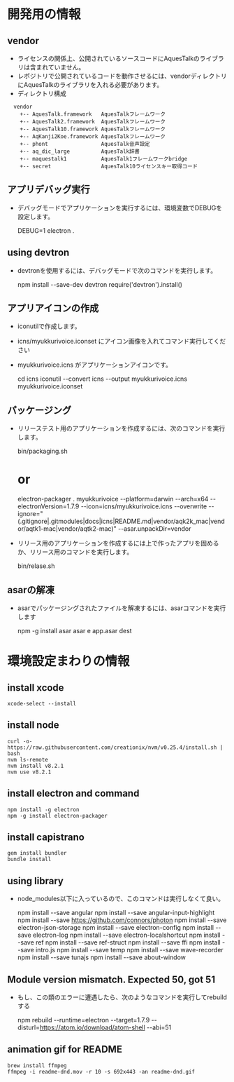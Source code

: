 # 開発用の情報
## vendor
* ライセンスの関係上、公開されているソースコードにAquesTalkのライブラリは含まれていません。
* レポジトリで公開されているコードを動作させるには、vendorディレクトリにAquesTalkのライブラリを入れる必要があります。
* ディレクトリ構成

```
  vendor
    +-- AquesTalk.framework   AquesTalkフレームワーク
    +-- AquesTalk2.framework  AquesTalkフレームワーク
    +-- AquesTalk10.framework AquesTalkフレームワーク
    +-- AqKanji2Koe.framework AquesTalkフレームワーク
    +-- phont                 AquesTalk音声設定
    +-- aq_dic_large          AquesTalk辞書
    +-- maquestalk1           AquesTalk1フレームワークbridge
    +-- secret                AquesTalk10ライセンスキー取得コード
```

## アプリデバッグ実行
* デバッグモードでアプリケーションを実行するには、環境変数でDEBUGを設定します。

    DEBUG=1 electron .

## using devtron
* devtronを使用するには、デバッグモードで次のコマンドを実行します。

    npm install --save-dev devtron
    require('devtron').install()

## アプリアイコンの作成
* iconutilで作成します。
* icns/myukkurivoice.iconset にアイコン画像を入れてコマンド実行してください
* myukkurivoice.icns がアプリケーションアイコンです。

    cd icns
    iconutil --convert icns --output myukkurivoice.icns myukkurivoice.iconset

## パッケージング
* リリーステスト用のアプリケーションを作成するには、次のコマンドを実行します。

    bin/packaging.sh
    # or
    electron-packager . myukkurivoice --platform=darwin --arch=x64 --electronVersion=1.7.9 --icon=icns/myukkurivoice.icns --overwrite --ignore="(\.gitignore|\.gitmodules|docs|icns|README.md|vendor/aqk2k_mac|vendor/aqtk1-mac|vendor/aqtk2-mac)" --asar.unpackDir=vendor

* リリース用のアプリケーションを作成するには上で作ったアプリを固めるか、リリース用のコマンドを実行します。

    bin/relase.sh

## asarの解凍
* asarでパッケージングされたファイルを解凍するには、asarコマンドを実行します

    npm -g install asar
    asar e app.asar dest

# 環境設定まわりの情報
## install xcode
    xcode-select --install

## install node
    curl -o- https://raw.githubusercontent.com/creationix/nvm/v0.25.4/install.sh | bash
    nvm ls-remote
    nvm install v8.2.1
    nvm use v8.2.1

## install electron and command
    npm install -g electron
    npm -g install electron-packager

## install capistrano
    gem install bundler
    bundle install

## using library
* node_modules以下に入っているので、このコマンドは実行しなくて良い。

    npm install --save angular
    npm install --save angular-input-highlight
    npm install --save https://github.com/connors/photon
    npm install --save electron-json-storage
    npm install --save electron-config
    npm install --save electron-log
    npm install --save electron-localshortcut
    npm install --save ref
    npm install --save ref-struct
    npm install --save ffi
    npm install --save intro.js
    npm install --save temp
    npm install --save wave-recorder
    npm install --save tunajs
    npm install --save about-window

## Module version mismatch. Expected 50, got 51
* もし、この類のエラーに遭遇したら、次のようなコマンドを実行してrebuildする

    npm rebuild --runtime=electron --target=1.7.9 --disturl=https://atom.io/download/atom-shell --abi=51

## animation gif for README
    brew install ffmpeg
    ffmpeg -i readme-dnd.mov -r 10 -s 692x443 -an readme-dnd.gif

